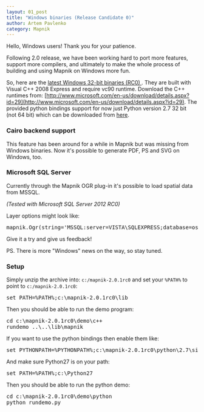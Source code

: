```yaml
---
layout: 01_post
title: "Windows binaries (Release Candidate 0)"
author: Artem Pavlenko
category: Mapnik
---
```


Hello, Windows users! Thank you for your patience.

Following 2.0 release, we have been working hard to port more features, support more compilers, and ultimately to make the whole process of building and using Mapnik on Windows more fun.

So, here are the <a href="https://github.com/downloads/mapnik/mapnik/mapnik-2.0.1rc0.zip">latest Windows 32-bit binaries (RC0) </a>. They are built with Visual C++ 2008 Express and require vc90 runtime. Download the C++ runtimes from: [http://www.microsoft.com/en-us/download/details.aspx?id=29](http://www.microsoft.com/en-us/download/details.aspx?id=29). The provided python bindings support for now just Python version 2.7 32 bit (not 64 bit) which can be downloaded from [here](http://www.python.org/ftp/python/2.7.2/python-2.7.2.msi). 

### Cairo backend support

This feature has been around for a while in Mapnik but was missing from Windows binaries.
Now it's possible to generate PDF, PS and SVG on Windows, too.

### Microsoft SQL Server

Currently through the Mapnik OGR plug-in it's possible to load spatial data from MSSQL.

<i>(Tested with Microsoft SQL Server 2012 RC0)</i>

Layer options might look like:

<pre>
mapnik.Ogr(string='MSSQL:server=VISTA\SQLEXPRESS;database=osm;trusted_connection=yes',layer='roads',encoding="latin1")
</pre>

Give it a try and give us feedback!

PS. There is more "Windows" news on the way, so stay tuned.

### Setup

Simply unzip the archive into: `c:/mapnik-2.0.1rc0` and set your `%PATH%` to point to `c:/mapnik-2.0.1rc0`:

<pre>
set PATH=%PATH%;c:\mapnik-2.0.1rc0\lib
</pre>

Then you should be able to run the demo program:

<pre>
cd c:\mapnik-2.0.1rc0\demo\c++
rundemo ..\..\lib\mapnik
</pre>

If you want to use the python bindings then enable them like:

<pre>
set PYTHONPATH=%PYTHONPATH%;c:\mapnik-2.0.1rc0\python\2.7\site-packages;
</pre>

And make sure Python27 is on your path:

<pre>
set PATH=%PATH%;c:\Python27
</pre>

Then you should be able to run the python demo:

<pre>
cd c:\mapnik-2.0.1rc0\demo\python
python rundemo.py
</pre>






